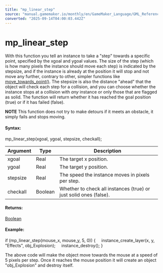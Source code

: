 ```yaml
---
title: "mp_linear_step"
source: "manual.gamemaker.io/monthly/en/GameMaker_Language/GML_Reference/Movement_And_Collisions/Motion_Planning/mp_linear_step.htm"
converted: "2025-09-14T04:00:03.442Z"
---
```


# mp\_linear\_step

With this function you tell an instance to take a "step" towards a specific point, specified by the xgoal and ygoal values. The size of the step (which is how many pixels the instance should move each step) is indicated by the stepsize, and if the instance is already at the position it will stop and not move any further, contrary to other, simpler functions like [move\_towards\_point()](../../../../../../../GameMaker_Language/GML_Reference/Movement_And_Collisions/Movement/move_towards_point.md). The stepsize is also the distance "ahead" that the object will check each step for a collision, and you can choose whether the instance stops at a collision with _any_ instance or only those that are flagged as solid. The function will return whether it has reached the goal position (true) or if it has failed (false).

**NOTE** This function does not try to make detours if it meets an obstacle, it simply fails and stops moving.

#### Syntax:

mp\_linear\_step(xgoal, ygoal, stepsize, checkall);

| Argument | Type | Description |
| --- | --- | --- |
| xgoal | Real | The target x position. |
| ygoal | Real | The target y position. |
| stepsize | Real | The speed the instance moves in pixels per step. |
| checkall | Boolean | Whether to check all instances (true) or just solid ones (false). |

#### Returns:

[Boolean](../../../GML_Overview/Data_Types.md)

#### Example:

if (mp\_linear\_step(mouse\_x, mouse\_y, 5, 0))
{
    instance\_create\_layer(x, y, "Effects", obj\_Explosion);
    instance\_destroy();
}

The above code will make the object move towards the mouse at a speed of 5 pixels per step. Once it reaches the mouse position it will create an object "obj\_Explosion" and destroy itself.
